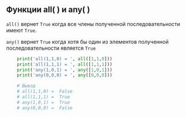 Функции all( ) и any( ) 
---

`all()` вернет `True` когда все члены полученной последовательности
имеют `True`.

`any()` вернет `True` когда хотя бы один из элементов полученной
последовательности является `True` 

```python
    print('all(1,1,0) = ', all([1,1,0]))
    print('all(1,1,1) = ', all([1,1,1]))
    print('any(1,0,1) = ', any([1,0,1]))
    print('any(0,0,0) = ', any([0,0,0]))

    # Вывод
    # all(1,1,0) =  False
    # all(1,1,1) =  True
    # any(1,0,1) =  True
    # any(0,0,0) =  False
```